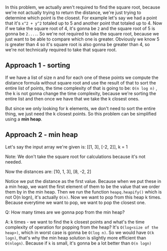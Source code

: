 In this problem, we actually aren't required to find the square root, because we're not actually trying to return the distance,
we're just trying to determine which point is the closest. For example let's say we had a point that it's `x^2 + y^2` totaled up to
5 and another point that totaled up to 4. Now if we take the square root of 4, it's gonna be `2` and the square root of 5 is gonna be
`2....`. So we're not required to take the square root, because we just want to be able to compare which one is greater. Obviously
we know 5 is greater than 4 so it's square root is also gonna be greater than 4, so we're not technically required to take that
square root.

## Approach 1 - sorting
If we have a list of size n and for each one of these points we compute the distance formula without square root and use the result
of that to sort the entire list of points, the time complexity of that is going to be: `O(n log n)` , the k is not gonna change the
time complexity, because we're sorting the entire list and then once we have that we take the k closest ones.

But since we only looking for k elements, we don't need to sort the entire thing, we just need the k closest points. So this problem
can be simplified using a **min heap**.

## Approach 2 -  min heap
Let's say the input array we're given is: [[1, 3], [-2, 2]], k = 1

Note: We don't take the square root for calculations because it's not needed.

Now the distances are: [10, 1, 3], [8, -2, 2]

Notice we put the distance as the first value. Because when we put these in a min heap, we want the first element of them to be the value
that we order them by in the min heap. Then we run the function `heapq.heapify()` which is not O(n logn), it's actually `O(n)`.
Now we want to pop from this heap k times. Because everytime we want to pop, we want to pop the closest one.

Q: How many times are we gonna pop from the min heap?

A: k times - we want to find the k closest points and what's the time complexity of operation for popping from the heap? It's `O(log<size of the heap>)`,
which in worst case is gonna be `O(log n)`. So we would have `O(k logn)`, that's why the min heap solution is slightly more efficient than
`O(nlogn)`. Because if `k` is small, it's gonna be a lot better than `O(n logn)`